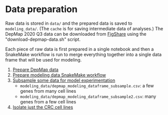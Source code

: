 # Data preparation

Raw data is stored in `data/` and the prepared data is saved to `modeling_data/`. (The `cache` is for saving intermediate data of analyses.)
The DepMap 2020 Q3 data can be downloaded from [FigShare](https://figshare.com/articles/dataset/public_20q3/12931238/1) using the "download-depmap-data.sh" script.

Each piece of raw data is first prepared in a single notebook and then a SnakeMake workflow is run to merge everything together into a single data frame that will be used for modeling.

1. [Prepare DepMap data](005_prepare-depmap-data.md)
2. [Prepare modeling data SnakeMake workflow](010_prepare-modeling-data_snakemake.py)
3. [Subsample some data for model experimentation](019_prepare-data-subsample.md)
    - `modeling_data/depmap_modeling_dataframe_subsample.csv`: a few genes from many cell lines
    - `modeling_data/depmap_modeling_dataframe_subsample2.csv`: many genes from a few cell lines
4. [Isolate just the CRC cell lines](025_isolate-crc-data.R)
